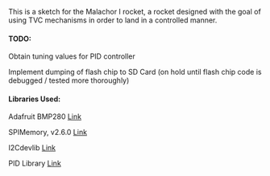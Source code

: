 
This is a sketch for the Malachor I rocket, a rocket designed with the goal of using TVC mechanisms in order to land in a controlled manner.

#### TODO:
Obtain tuning values for PID controller

Implement dumping of flash chip to SD Card (on hold until flash chip code is debugged / tested more thoroughly)

#### Libraries Used:

Adafruit BMP280 [Link](https://github.com/adafruit/Adafruit_BMP280_Library)

SPIMemory, v2.6.0 [Link](https://github.com/Marzogh/SPIMemory/tree/v2.6.0)

I2Cdevlib [Link](https://github.com/jrowberg/i2cdevlib)

PID Library [Link](https://github.com/br3ttb/Arduino-PID-Library)
